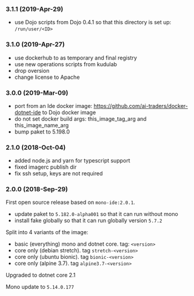 ### 3.1.1 (2019-Apr-29)

* use Dojo scripts from Dojo 0.4.1 so that this directory is set up: `/run/user/<ID>`

### 3.1.0 (2019-Apr-27)

 * use dockerhub to as temporary and final registry
 * use new operations scripts from kudulab
 * drop oversion
 * change license to Apache

### 3.0.0 (2019-Mar-09)

* port from an Ide docker image: https://github.com/ai-traders/docker-dotnet-ide
 to Dojo docker image
* do not set docker build args: this_image_tag_arg and this_image_name_arg
* bump paket to 5.198.0

### 2.1.0 (2018-Oct-04)

 * added node.js and yarn for typescript support
 * fixed imagerc publish dir
 * fix ssh setup, keys are not required

### 2.0.0 (2018-Sep-29)

First open source release based on `mono-ide:2.0.1`.
 * update paket to `5.182.0-alpha001` so that it can run without mono
 * install fake globally so that it can run globally version `5.7.2`

Split into 4 variants of the image:
* basic (everything) mono and dotnet core. tag: `<version>`
* core only (debian stretch). tag `stretch-<version>`
* core only (ubuntu bionic). tag `bionic-<version>`
* core only (alpine 3.7). tag `alpine3.7-<version>`

Upgraded to dotnet core 2.1

Mono update to `5.14.0.177`
